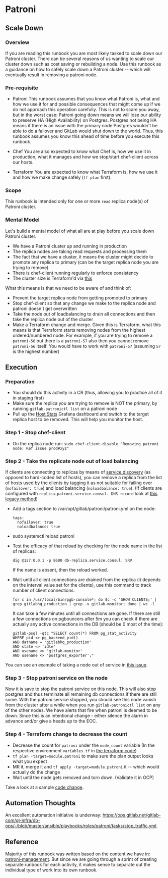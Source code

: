 # Patroni

## Scale Down

### Overview

If you are reading this runbook you are most likely tasked to scale down our Patroni cluster. There can be several reasons of us wanting to scale our cluster down such as cost saving or rebuilding a node. Use this runbook as a guidance on how to safely scale down a Patroni cluster -- which will eventually result in removing a patroni node.

### Pre-requisite

- Patroni
    This runbook assumes that you know what Patroni is, what and how we use it for and possible consequences that might come up if we do not approach this operation carefully. This is not to scare you away, but in the worst case: Patroni going down means we will lose our ability to preserve HA (High Availability) on Postgres. Postgres not being HA means if there is an issue with the primary node Postgres wouldn't be able to do a failover and GitLab would shut down to the world. Thus, this runbook assumes you know this ahead of time before you execute this runbook.

- Chef
    You are also expected to know what Chef is, how we use it in production, what it manages and how we stop/start chef-client across our hosts.

- Terraform
    You are expected to know what Terraform is, how we use it and how we make change safely (`tf plan` first).

### Scope

This runbook is intended only for one or more `read` replica node(s) of Patroni cluster.

### Mental Model

Let's build a mental model of what all are at play before you scale down Patroni cluster.

- We have a Patroni cluster up and running in production
- The replica nodes are taking read requests and processing them
- The fact that we have a cluster, it means the cluster might decide to promote any replica to primary (can be the target replica node you are trying to remove)
- There is chef-client running regularly to enforce consistency
- The cluster size is Terraform'd via [this](https://ops.gitlab.net/gitlab-com/gitlab-com-infrastructure/-/blob/989d22c9d15b75812d3d116a94513d34428c021e/shared/gstg-gprd/main.tf#L505-533)

What this means is that we need to be aware of and think of:

- Prevent the target replica node from getting promoted to primary
- Stop chef-client so that any change we make to the replica node and patroni doesn't get overwritten
- Take the node out of loadbalancing to drain all connections and then take the replica node out of the cluster
- Make a Terraform change and merge. Given this is Terraform, what this means is that Terraform starts removing nodes from the highest ordered/numbered node. For example, if you are trying to remove a `patroni-56` but there is a `patroni-57` also then you cannot remove `patroni-56` itself. You would have to work with `patroni-57` (assuming `57` is the highest number)

## Execution

### Preparation

- You should do this activity in a CR (thus, allowing you to practice all of it in staging first)
- Make sure the replica you are trying to remove is NOT the primary, by running `gitlab-patronictl list` on a patroni node
- Pull up the [Host Stats](https://dashboards.gitlab.net/d/bd2Kl9Imk) Grafana dashboard and switch to the target replica host to be removed. This will help you monitor the host.

### Step 1 - Stop chef-client

- On the replica node run: `sudo chef-client-disable "Removing patroni node: Ref issue prod#xyz"`

### Step 2 - Take the replicate node out of load balancing

 If clients are connecting to replicas by means of [service discovery](https://docs.gitlab.com/ee/administration/database_load_balancing.html#service-discovery) (as opposed to hard-coded list of hosts), you can remove a replica from the list of hosts used by the clients by tagging it as not suitable for failing over (`nofailover: true`) and load balancing (`noloadbalance: true`). (If clients are configured with `replica.patroni.service.consul. DNS record` look at [this legacy method](https://gitlab.com/gitlab-com/runbooks/-/blob/master/docs/patroni/patroni-management.md#legacy-method-consul-maintenance))

- Add a tags section to /var/opt/gitlab/patroni/patroni.yml on the node:

    ```
    tags:
      nofailover: true
      noloadbalance: true
    ```

- sudo systemctl reload patroni
- Test the efficacy of that reload by checking for the node name in the list of replicas:

    ```
    dig @127.0.0.1 -p 8600 db-replica.service.consul. SRV
    ```

    If the name is absent, then the reload worked.

- Wait until all client connections are drained from the replica (it depends on the interval value set for the clients), use this command to track number of client connections:

    ```
    for c in /usr/local/bin/pgb-console*; do $c -c 'SHOW CLIENTS;' | grep gitlabhq_production | grep -v gitlab-monitor; done | wc -l
    ```

    It can take a few minutes until all connections are gone. If there are still a few connections on pgbouncers after 5m you can check if there are actually any active connections in the DB (should be 0 most of the time):

    ```
    gitlab-psql -qtc "SELECT count(*) FROM pg_stat_activity
    WHERE pid <> pg_backend_pid()
    AND datname = 'gitlabhq_production'
    AND state <> 'idle'
    AND usename <> 'gitlab-monitor'
    AND usename <> 'postgres_exporter';"
    ```

You can see an example of taking a node out of service in [this issue](https://gitlab.com/gitlab-com/gl-infra/production/-/issues/1061).

### Step 3 - Stop patroni service on the node

Now it is save to stop the patroni service on this node. This will also stop postgres and thus terminate all remaining db connections if there are still some. With the patroni service stopped, you should see this node vanish from the cluster after a while when you run `gitlab-patronictl list` on any of the other nodes. We have alerts that fire when patroni is deemed to be down. Since this is an intentional change - either silence the alarm in advance and/or give a heads up to the EOC.

### Step 4 - Terraform change to decrease the count

- Decrease the count for `patroni` under the `node_count` variable (In the respective environment `variables.tf` in [the terraform code](https://ops.gitlab.net/gitlab-com/gitlab-com-infrastructure/-/blob/master/environments))
- `tf plan -target=module.patroni` to make sure the plan output looks what you expect
- MR it, merge it and `tf apply -target=module.patroni` it -- which would actually do the change
- Wait until the node gets removed and torn down. (Validate it in GCP)

Take a look at a sample [code change](https://ops.gitlab.net/gitlab-com/gitlab-com-infrastructure/-/merge_requests/1828).

## Automation Thoughts

An excellent automation initiative is underway: <https://ops.gitlab.net/gitlab-com/gl-infra/db-ops/-/blob/master/ansible/playbooks/roles/patroni/tasks/stop_traffic.yml>.

## Reference

Majority of this runbook was written based on the content we have in: [patroni-management](https://gitlab.com/gitlab-com/runbooks/-/blob/master/docs/patroni/patroni-management.md). But since we are going through a sprint of creating separate runbook for each activity, it makes sense to separate out the individual type of work into its own runbook.

